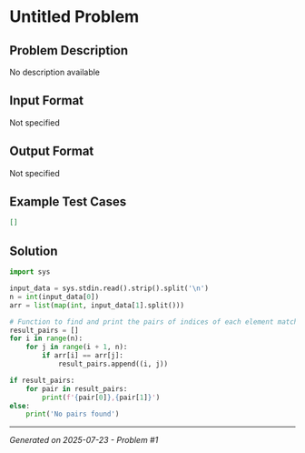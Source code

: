 # Untitled Problem

## Problem Description
No description available

## Input Format
Not specified

## Output Format
Not specified

## Example Test Cases
```json
[]
```

## Solution
```python
import sys

input_data = sys.stdin.read().strip().split('\n')
n = int(input_data[0])
arr = list(map(int, input_data[1].split()))

# Function to find and print the pairs of indices of each element matching the problem
result_pairs = []
for i in range(n):
    for j in range(i + 1, n):
        if arr[i] == arr[j]:
            result_pairs.append((i, j))

if result_pairs:
    for pair in result_pairs:
        print(f'{pair[0]},{pair[1]}')
else:
    print('No pairs found')
```

---
*Generated on 2025-07-23 - Problem #1*